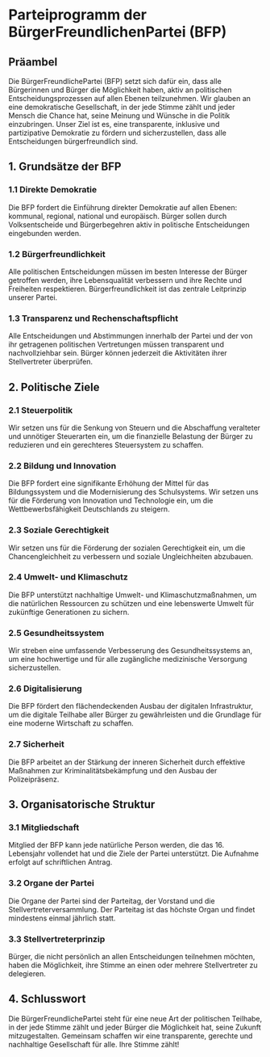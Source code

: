 
# Parteiprogramm der BürgerFreundlichenPartei (BFP)

## Präambel

Die BürgerFreundlichePartei (BFP) setzt sich dafür ein, dass alle Bürgerinnen und Bürger die Möglichkeit haben, aktiv an politischen Entscheidungsprozessen auf allen Ebenen teilzunehmen. Wir glauben an eine demokratische Gesellschaft, in der jede Stimme zählt und jeder Mensch die Chance hat, seine Meinung und Wünsche in die Politik einzubringen. Unser Ziel ist es, eine transparente, inklusive und partizipative Demokratie zu fördern und sicherzustellen, dass alle Entscheidungen bürgerfreundlich sind.

## 1. Grundsätze der BFP

### 1.1 Direkte Demokratie
Die BFP fordert die Einführung direkter Demokratie auf allen Ebenen: kommunal, regional, national und europäisch. Bürger sollen durch Volksentscheide und Bürgerbegehren aktiv in politische Entscheidungen eingebunden werden.

### 1.2 Bürgerfreundlichkeit
Alle politischen Entscheidungen müssen im besten Interesse der Bürger getroffen werden, ihre Lebensqualität verbessern und ihre Rechte und Freiheiten respektieren. Bürgerfreundlichkeit ist das zentrale Leitprinzip unserer Partei.

### 1.3 Transparenz und Rechenschaftspflicht
Alle Entscheidungen und Abstimmungen innerhalb der Partei und der von ihr getragenen politischen Vertretungen müssen transparent und nachvollziehbar sein. Bürger können jederzeit die Aktivitäten ihrer Stellvertreter überprüfen.

## 2. Politische Ziele

### 2.1 Steuerpolitik
Wir setzen uns für die Senkung von Steuern und die Abschaffung veralteter und unnötiger Steuerarten ein, um die finanzielle Belastung der Bürger zu reduzieren und ein gerechteres Steuersystem zu schaffen.

### 2.2 Bildung und Innovation
Die BFP fordert eine signifikante Erhöhung der Mittel für das Bildungssystem und die Modernisierung des Schulsystems. Wir setzen uns für die Förderung von Innovation und Technologie ein, um die Wettbewerbsfähigkeit Deutschlands zu steigern.

### 2.3 Soziale Gerechtigkeit
Wir setzen uns für die Förderung der sozialen Gerechtigkeit ein, um die Chancengleichheit zu verbessern und soziale Ungleichheiten abzubauen.

### 2.4 Umwelt- und Klimaschutz
Die BFP unterstützt nachhaltige Umwelt- und Klimaschutzmaßnahmen, um die natürlichen Ressourcen zu schützen und eine lebenswerte Umwelt für zukünftige Generationen zu sichern.

### 2.5 Gesundheitssystem
Wir streben eine umfassende Verbesserung des Gesundheitssystems an, um eine hochwertige und für alle zugängliche medizinische Versorgung sicherzustellen.

### 2.6 Digitalisierung
Die BFP fördert den flächendeckenden Ausbau der digitalen Infrastruktur, um die digitale Teilhabe aller Bürger zu gewährleisten und die Grundlage für eine moderne Wirtschaft zu schaffen.

### 2.7 Sicherheit
Die BFP arbeitet an der Stärkung der inneren Sicherheit durch effektive Maßnahmen zur Kriminalitätsbekämpfung und den Ausbau der Polizeipräsenz.

## 3. Organisatorische Struktur

### 3.1 Mitgliedschaft
Mitglied der BFP kann jede natürliche Person werden, die das 16. Lebensjahr vollendet hat und die Ziele der Partei unterstützt. Die Aufnahme erfolgt auf schriftlichen Antrag.

### 3.2 Organe der Partei
Die Organe der Partei sind der Parteitag, der Vorstand und die Stellvertreterversammlung. Der Parteitag ist das höchste Organ und findet mindestens einmal jährlich statt.

### 3.3 Stellvertreterprinzip
Bürger, die nicht persönlich an allen Entscheidungen teilnehmen möchten, haben die Möglichkeit, ihre Stimme an einen oder mehrere Stellvertreter zu delegieren.

## 4. Schlusswort

Die BürgerFreundlichePartei steht für eine neue Art der politischen Teilhabe, in der jede Stimme zählt und jeder Bürger die Möglichkeit hat, seine Zukunft mitzugestalten. Gemeinsam schaffen wir eine transparente, gerechte und nachhaltige Gesellschaft für alle. Ihre Stimme zählt!

